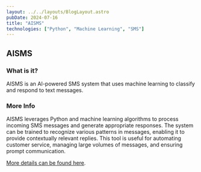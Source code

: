 ```yaml
---
layout: ../../layouts/BlogLayout.astro
pubDate: 2024-07-16
title: "AISMS"
technologies: ["Python", "Machine Learning", "SMS"]
---
```


## AISMS

### What is it?

AISMS is an AI-powered SMS system that uses machine learning to classify and respond to text messages.

### More Info

AISMS leverages Python and machine learning algorithms to process incoming SMS messages and generate appropriate responses. The system can be trained to recognize various patterns in messages, enabling it to provide contextually relevant replies. This tool is useful for automating customer service, managing large volumes of messages, and ensuring prompt communication.

[More details can be found here](https://github.com/dgrah50/aisms).
